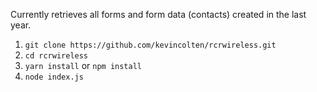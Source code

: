 Currently retrieves all forms and form data (contacts) created in the last year.

1. `git clone https://github.com/kevincolten/rcrwireless.git`
1. `cd rcrwireless`
1. `yarn install` or `npm install`
1. `node index.js` 